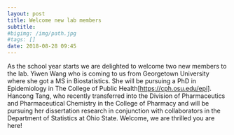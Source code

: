 ```yaml
---
layout: post
title: Welcome new lab members
subtitle: 
#bigimg: /img/path.jpg
#tags: []
date: 2018-08-28 09:45
---
```

As the school year starts we are delighted to welcome two new members to the lab. Yiwen Wang who is coming to us from Georgetown University where she got a MS in Biostatistics. She will be pursuing a PhD in Epidemiology in The College of Public Health[https://cph.osu.edu/epi]. Hancong Tang, who recently transferred into the Division of Pharmaceutics and Pharmaceutical Chemistry in the College of Pharmacy and will be pursuing her dissertation research in conjunction with collaborators in the Department of Statistics at Ohio State. Welcome, we are thrilled you are here! 
